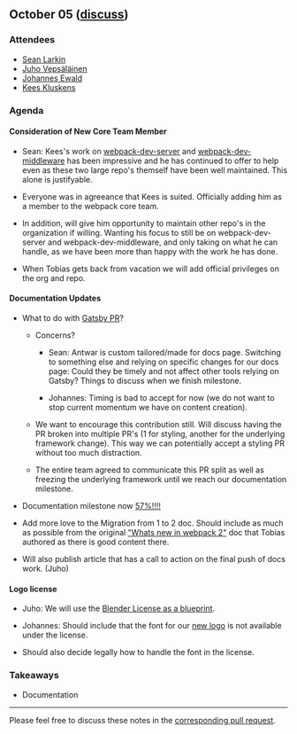 ## October 05 ([discuss](https://github.com/webpack/meeting-notes/pull/15))

### Attendees

* [Sean Larkin](http://github.com/thelarkinn)
* [Juho Vepsäläinen](http://github.com/bebraw)
* [Johannes Ewald](http://github.com/jhnns)
* [Kees Kluskens](https://github.com/SpaceK33z)

### Agenda

#### Consideration of New Core Team Member

  * Sean: Kees's work on [webpack-dev-server](http://github.com/webpack/webpack-dev-server) and [webpack-dev-middleware](http://github.com/webpack/webpack-dev-middleware) has been impressive and he has continued to offer to help even as these two large repo's themself have been well maintained. This alone is justifyable. 

  * Everyone was in agreeance that Kees is suited. Officially adding him as a member to the webpack core team. 

  * In addition, will give him opportunity to maintain other repo's in the organization if willing. Wanting his focus to still be on webpack-dev-server and webpack-dev-middleware, and only taking on what he can handle, as we have been more than happy with the work he has done. 

  * When Tobias gets back from vacation we will add official privileges on the org and repo.

#### Documentation Updates

  * What to do with [Gatsby PR](https://github.com/webpack/webpack.js.org/pull/202)?

    * Concerns? 
      
      * Sean: Antwar is custom tailored/made for docs page. Switching to something else and relying on specific changes for our docs page: Could they be timely and not affect other tools relying on Gatsby? Things to discuss when we finish milestone. 
        
      * Johannes: Timing is bad to accept for now (we do not want to stop current momentum we have on content creation).

    * We want to encourage this contribution still. Will discuss having the PR broken into multiple PR's (1 for styling, another for the underlying framework change). This way we can potentially accept a styling PR without too much distraction.

    * The entire team agreed to communicate this PR split as well as freezing the underlying framework until we reach our documentation milestone. 

  * Documentation milestone now [57%!!!!](https://github.com/webpack/webpack.js.org/milestone/1)

  * Add more love to the Migration from 1 to 2 doc. Should include as much as possible from the original ["Whats new in webpack 2"](https://gist.github.com/sokra/27b24881210b56bbaff7) doc that Tobias authored as there is good content there. 

  * Will also publish article that has a call to action on the final push of docs work. (Juho)

#### Logo license

  * Juho: We will use the [Blender License as a blueprint](https://www.blender.org/about/license/).

  * Johannes: Should include that the font for our [new logo](http://github.com/webpack/media) is not available under the license.

  * Should also decide legally how to handle the font in the license. 


### Takeaways  
* Documentation

-----------
Please feel free to discuss these notes in the [corresponding pull request](https://github.com/webpack/meeting-notes/pull/15).
